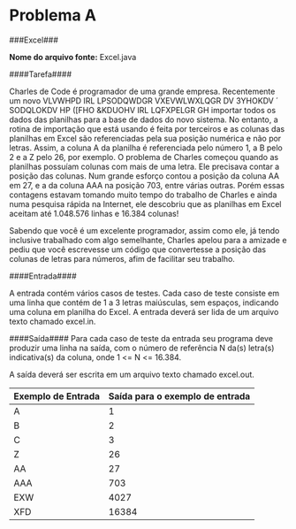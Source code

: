 Problema A
==========

###Excel###

**Nome do arquivo fonte:** Excel.java

####Tarefa####

Charles de Code é programador de uma grande empresa. Recentemente um novo
VLVWHPD IRL LPSODQWDGR VXEVWLWXLQGR DV 3YHOKDV ́ SODQLOKDV HP ([FHO &KDUOHV IRL LQFXPELGR GH
importar todos os dados das planilhas para a base de dados do novo sistema. No entanto, a
rotina de importação que está usando é feita por terceiros e as colunas das planilhas em
Excel são referenciadas pela sua posição numérica e não por letras. Assim, a coluna A da
planilha é referenciada pelo número 1, a B pelo 2 e a Z pelo 26, por exemplo. O problema de
Charles começou quando as planilhas possuíam colunas com mais de uma letra. Ele
precisava contar a posição das colunas. Num grande esforço contou a posição da coluna AA
em 27, e a da coluna AAA na posição 703, entre várias outras. Porém essas contagens
estavam tomando muito tempo do trabalho de Charles e ainda numa pesquisa rápida na
Internet, ele descobriu que as planilhas em Excel aceitam até 1.048.576 linhas e 16.384
colunas!

Sabendo que você é um excelente programador, assim como ele, já tendo inclusive
trabalhado com algo semelhante, Charles apelou para a amizade e pediu que você
escrevesse um código que convertesse a posição das colunas de letras para números, afim
de facilitar seu trabalho.

####Entrada####

A entrada contém vários casos de testes. Cada caso de teste consiste em uma linha
que contém de 1 a 3 letras maiúsculas, sem espaços, indicando uma coluna em planilha do
Excel. A entrada deverá ser lida de um arquivo texto chamado excel.in.

####Saída####
Para cada caso de teste da entrada seu programa deve produzir uma linha na saída,
com o número de referência N da(s) letra(s) indicativa(s) da coluna, onde 1 <= N <= 16.384.

A saída deverá ser escrita em um arquivo texto chamado excel.out.

Exemplo de Entrada|Saída para o exemplo de entrada
------------------|-------------------------------
A|1
B|2
C|3
Z|26
AA|27
AAA|703
EXW|4027
XFD|16384
